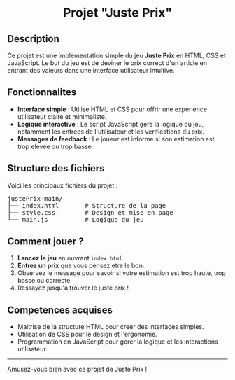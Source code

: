 <h1 align="center">Projet "Juste Prix"</h1>

<h2>Description</h2>
<p>Ce projet est une implementation simple du jeu <strong>Juste Prix</strong> en HTML, CSS et JavaScript. Le but du jeu est de deviner le prix correct d'un article en entrant des valeurs dans une interface utilisateur intuitive.</p>

<h2>Fonctionnalites</h2>
<ul>
  <li><strong>Interface simple</strong> : Utilise HTML et CSS pour offrir une experience utilisateur claire et minimaliste.</li>
  <li><strong>Logique interactive</strong> : Le script JavaScript gere la logique du jeu, notamment les entrees de l'utilisateur et les verifications du prix.</li>
  <li><strong>Messages de feedback</strong> : Le joueur est informe si son estimation est trop elevee ou trop basse.</li>
</ul>

<h2>Structure des fichiers</h2>
<p>Voici les principaux fichiers du projet :</p>
<pre>
justePrix-main/
├── index.html       # Structure de la page
├── style.css        # Design et mise en page
└── main.js          # Logique du jeu
</pre>

<h2>Comment jouer ?</h2>
<ol>
  <li><strong>Lancez le jeu</strong> en ouvrant <code>index.html</code>.</li>
  <li><strong>Entrez un prix</strong> que vous pensez etre le bon.</li>
  <li>Observez le message pour savoir si votre estimation est trop haute, trop basse ou correcte.</li>
  <li>Ressayez jusqu'a trouver le juste prix !</li>
</ol>

<h2>Competences acquises</h2>
<ul>
  <li>Maitrise de la structure HTML pour creer des interfaces simples.</li>
  <li>Utilisation de CSS pour le design et l'ergonomie.</li>
  <li>Programmation en JavaScript pour gerer la logique et les interactions utilisateur.</li>
</ul>

<hr>
<p>Amusez-vous bien avec ce projet de Juste Prix !</p>
